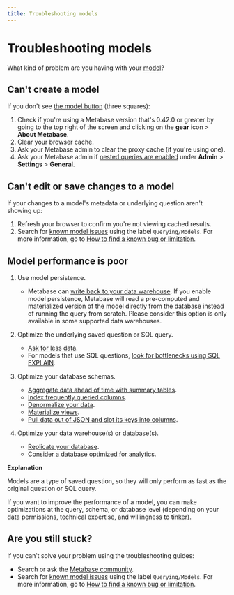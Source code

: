```yaml
---
title: Troubleshooting models
---
```


# Troubleshooting models

What kind of problem are you having with your [model][model-docs]?

## Can't create a model

If you don't see [the model button][model-button-image] (three squares):

1. Check if you're using a Metabase version that's 0.42.0 or greater by going to the top right of the screen and clicking on the **gear** icon > **About Metabase**.
2. Clear your browser cache.
3. Ask your Metabase admin to clear the proxy cache (if you're using one).
4. Ask your Metabase admin if [nested queries are enabled][nested-query-settings-docs] under **Admin** > **Settings** > **General**.

## Can't edit or save changes to a model

If your changes to a model's metadata or underlying question aren't showing up:

1. Refresh your browser to confirm you're not viewing cached results.
2. Search for [known model issues][known-issues-models] using the label `Querying/Models`. For more information, go to [How to find a known bug or limitation][known-issues].

## Model performance is poor

1. Use model persistence.

    - Metabase can [write back to your data warehouse][model-persistence]. If you enable model persistence, Metabase will read a pre-computed and materialized version of the model directly from the database instead of running the query from scratch. Please consider this option is only available in some supported data warehouses.

2. Optimize the underlying saved question or SQL query.

    - [Ask for less data][limit-data-learn].
    - For models that use SQL questions, [look for bottlenecks using SQL EXPLAIN][sql-explain-learn].

3. Optimize your database schemas.

    - [Aggregate data ahead of time with summary tables][summary-tables-learn].
    - [Index frequently queried columns][indexes-learn].
    - [Denormalize your data][denormalize-data-learn].
    - [Materialize views][materialize-views-learn].
    - [Pull data out of JSON and slot its keys into columns][flatten-json-learn].

4. Optimize your data warehouse(s) or database(s).

    - [Replicate your database][replicate-database-learn].
    - [Consider a database optimized for analytics][analytics-database-learn].

**Explanation**

Models are a type of saved question, so they will only perform as fast as the original question or SQL query.

If you want to improve the performance of a model, you can make optimizations at the query, schema, or database level (depending on your data permissions, technical expertise, and willingness to tinker).

## Are you still stuck?

If you can’t solve your problem using the troubleshooting guides:

- Search or ask the [Metabase community][discourse].
- Search for [known model issues][known-issues-models] using the label `Querying/Models`. For more information, go to [How to find a known bug or limitation][known-issues].

[analytics-database-learn]: https://www.metabase.com/learn/administration/making-dashboards-faster.html#consider-a-database-optimized-for-analytics
[denormalize-data-learn]: https://www.metabase.com/learn/administration/making-dashboards-faster.html#denormalize-data
[discourse]: https://discourse.metabase.com/
[flatten-json-learn]: https://www.metabase.com/learn/administration/making-dashboards-faster.html#pull-data-out-of-json-and-slot-its-keys-into-columns
[indexes-learn]: https://www.metabase.com/learn/administration/making-dashboards-faster.html#index-frequently-queried-columns
[known-issues]: ./known-issues.md
[known-issues-models]: https://github.com/metabase/metabase/labels/Querying%2FModels
[limit-data-learn]: https://www.metabase.com/learn/administration/making-dashboards-faster.html#ask-for-less-data
[materialize-views-learn]: https://www.metabase.com/learn/administration/making-dashboards-faster.html#materialize-views-create-new-tables-to-store-query-results
[model-button-image]: https://www.metabase.com/learn/images/models/model-icon.png
[model-docs]: ../data-modeling/models.md
[nested-query-settings-docs]: ../configuring-metabase/settings.md#enable-nested-queries
[replicate-database-learn]: https://www.metabase.com/learn/administration/making-dashboards-faster.html#replicate-your-database
[sql-explain-learn]: https://www.metabase.com/learn/sql-questions/sql-best-practices.html#explain
[summary-tables-learn]: https://www.metabase.com/learn/administration/making-dashboards-faster.html#aggregate-data-ahead-of-time-with-summary-tables
[troubleshooting-sandboxing]: ./sandboxing.md
[model-persistence]: https://www.metabase.com/docs/latest/data-modeling/model-persistence.md
